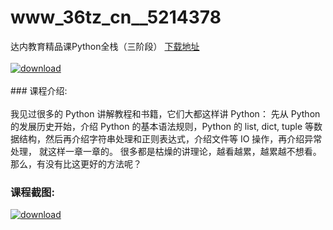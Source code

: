 # www_36tz_cn__5214378
达内教育精品课Python全栈（三阶段）
[下载地址](http://www.36tz.cn/article/5214378 "下载地址")
<br/></br>[![download](http://36tz.cn/muke_img/2020_07_1-41-300x204.png "下载地址")](http://www.36tz.cn/article/5214378 "下载地址")
<br/></br>### 课程介绍:<br/></br>我见过很多的 Python 讲解教程和书籍，它们大都这样讲 Python：
先从 Python 的发展历史开始，介绍 Python 的基本语法规则，Python 的 list, dict, tuple 等数据结构，然后再介绍字符串处理和正则表达式，介绍文件等 IO 操作，再介绍异常处理， 就这样一章一章的。
很多都是枯燥的讲理论，越看越累，越累越不想看。
那么，有没有比这更好的方法呢？

### 课程截图:
[![download](http://36tz.cn/muke_img/2020_07_2-48.png "下载地址")](http://www.36tz.cn/article/5214378 "下载地址")
